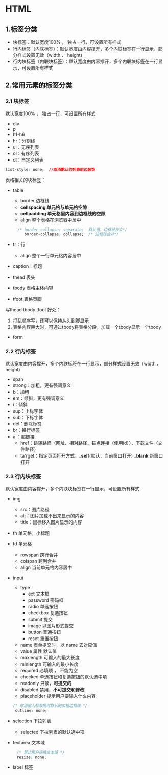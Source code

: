# HTML

## 1.标签分类

- 块标签：默认宽度100%  ， 独占一行，可设置所有样式
- 行内标签（内联标签）：默认宽度由内容撑开，多个内联标签在一行显示，部分样式设置无效（width 、 height)
- 行内块标签（内联块标签）：默认宽度由内容撑开，多个内联块标签在一行显示，可设置所有样式



## 2.常用元素的标签分类

### 2.1 块标签

默认宽度100%  ， 独占一行，可设置所有样式

- div
- p
- h1-h6
- hr：分割线
- ul：无序列表
- ol：有序列表 
- dl：自定义列表

```css
list-style: none;  //取消默认的列表前边装饰
```

表格相关的块标签：

- table

  - border 边框线
  - **cellspacing  单元格与单元格空隙**
  - **cellpadding  单元格里内容到边框线的空隙**
  - align   整个表格在浏览器中居中

  ```css
    /* border-collapse: separate;  默认值，边框线独立*/
       border-collapse: collapse;  /* 边框线合并*/
  ```

- tr：行

  - align  整个一行单元格内容居中

- caption：标题

- thead  表头

- tbody  表格主体内容

- tfoot  表格页脚

写thead tbody tfoot 好处：

1. 打乱顺序写，还可以保持从头到脚显示
2. 表格内容巨大时，可通过tbody将表格分段，加载一个tbody显示一个tbody

- form





### 2.2 行内标签

默认宽度由内容撑开，多个内联标签在一行显示，部分样式设置无效（width 、 height)

- span
- strong：加粗，更有强调意义
- b：加粗
- em：倾斜，更有强调意义
- i：倾斜
- sup：上标字体
- sub：下标字体
- del：删除标签
- br：换行标签
- a ：超链接
  - href：跳转路径（网址、相对路径、锚点连接（使用id））、下载文件（文件路径）
  - ta'rget：指定页面打开方式，**_self**(默认，当前窗口打开)   **_blank** 新窗口打开



### 2.3 行内块标签

默认宽度由内容撑开，多个内联块标签在一行显示，可设置所有样式

- img
  - src：图片路径
  - alt：图片加载不出来显示的内容
  - title：鼠标移入图片显示的内容

- th 单元格，小标题

- td 单元格

  - rowspan  跨行合并
  - colspan   跨列合并
  - align   当前单元格内容居中

- input 

  - type
    - ext  文本框
    - password 密码框
    - radio   单选按钮
    - checkbox  复选按钮
    - submit  提交
    - image 以图片形式提交
    - button  普通按钮
    - reset  重置按钮
  - name 表单提交时，以 name 去对应值
  - value 属性  默认值
  - maxlength  可输入的最大长度
  - minlength  可输入的最小长度
  - required   必填项 ， 不能为空
  - checked  单选按钮和复选按钮的默认选中项
  - readonly  只读，**可提交的**
  - disabled  禁用，**不可提交和修改**
  - placeholder  提示用户要输入什么内容

  ```css
  /* 取消输入框聚焦时默认的加粗边框线 */
   outline: none;
  ```

- selection 下拉列表

  - selected   下拉列表的默认选中项

- textarea  文本域

```css
     /* 禁止用户拖拽文本域 */
     resize: none;
```

- label  标签













